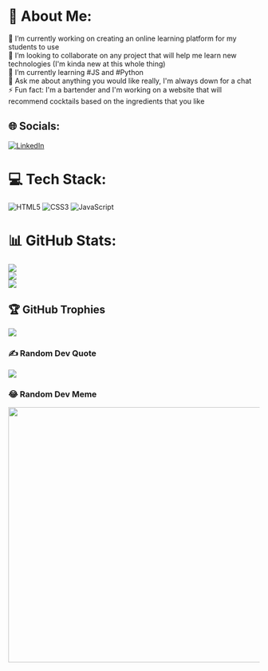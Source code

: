 # 💫 About Me:
🔭 I’m currently working on creating an online learning platform for my students to use <br>👯 I’m looking to collaborate on any project that will help me learn new technologies (I'm kinda new at this whole thing)<br>🌱 I’m currently learning #JS and #Python<br>💬 Ask me about anything you would like really, I'm always down for a chat <br>⚡ Fun fact: I'm a bartender and I'm working on a website that will recommend cocktails based on the ingredients that you like 


## 🌐 Socials:
[![LinkedIn](https://img.shields.io/badge/LinkedIn-%230077B5.svg?logo=linkedin&logoColor=white)](https://linkedin.com/in/https://www.linkedin.com/in/nicolas-perez-galli/) 

# 💻 Tech Stack:
![HTML5](https://img.shields.io/badge/html5-%23E34F26.svg?style=for-the-badge&logo=html5&logoColor=white) ![CSS3](https://img.shields.io/badge/css3-%231572B6.svg?style=for-the-badge&logo=css3&logoColor=white) ![JavaScript](https://img.shields.io/badge/javascript-%23323330.svg?style=for-the-badge&logo=javascript&logoColor=%23F7DF1E)
# 📊 GitHub Stats:
![](https://github-readme-stats.vercel.app/api?username=nico-perez-galli&theme=blueberry&hide_border=false&include_all_commits=true&count_private=false)<br/>
![](https://github-readme-streak-stats.herokuapp.com/?user=nico-perez-galli&theme=blueberry&hide_border=false)<br/>
![](https://github-readme-stats.vercel.app/api/top-langs/?username=nico-perez-galli&theme=blueberry&hide_border=false&include_all_commits=true&count_private=false&layout=compact)

## 🏆 GitHub Trophies
![](https://github-profile-trophy.vercel.app/?username=nico-perez-galli&theme=radical&no-frame=false&no-bg=false&margin-w=4)

### ✍️ Random Dev Quote
![](https://quotes-github-readme.vercel.app/api?type=horizontal&theme=radical)

### 😂 Random Dev Meme
<img src="https://rm.up.railway.app/" width="512px"/>

<!-- Proudly created with GPRM ( https://gprm.itsvg.in ) -->
